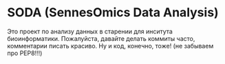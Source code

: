 # SODA (SennesOmics Data Analysis)
Это проект по анализу данных в старении для инситута биоинформатики. Пожалуйста, давайте делать коммиты часто, комментарии писать красиво. Ну и код, конечно, тоже! (не забываем про PEP8!!!)
